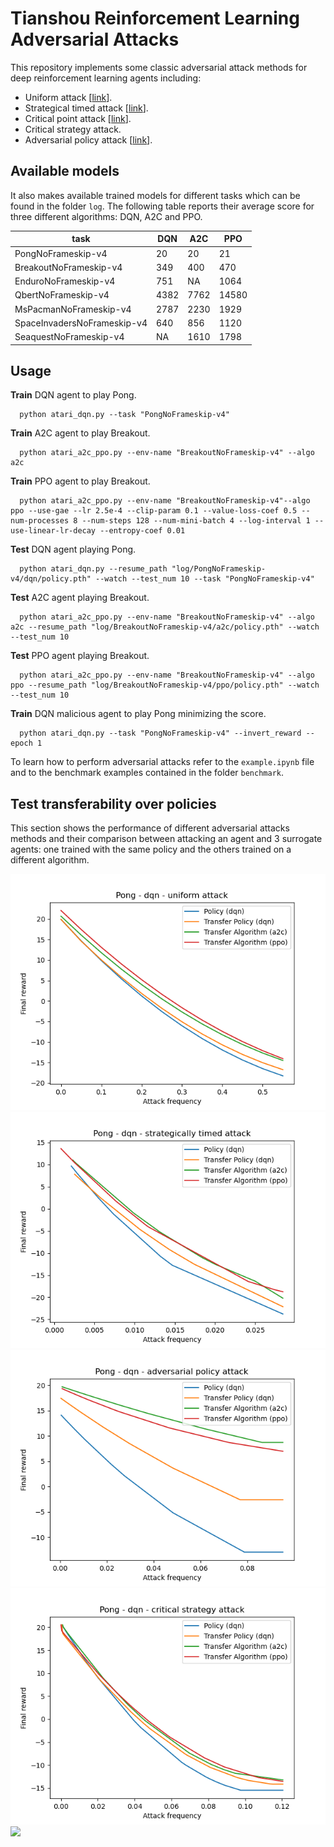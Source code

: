 # Tianshou Reinforcement Learning Adversarial Attacks
This repository implements some classic adversarial attack methods for deep reinforcement learning agents including:
- Uniform attack [[link](https://arxiv.org/abs/1702.02284)].
- Strategical timed attack [[link](https://www.ijcai.org/Proceedings/2017/0525.pdf)].
- Critical point attack [[link](https://arxiv.org/abs/2005.07099)].
- Critical strategy attack.
- Adversarial policy attack [[link](https://arxiv.org/abs/1905.10615)].

## Available models
It also makes available trained models for different tasks which can be found in the folder `log`. The following table reports their average score for three different algorithms: DQN, A2C and PPO.

| task                        | DQN   | A2C   | PPO   |
|-----------------------------|-------|-------|-------|
| PongNoFrameskip-v4          | 20    | 20    | 21    |
| BreakoutNoFrameskip-v4      | 349   | 400   | 470   |
| EnduroNoFrameskip-v4        | 751   | NA    | 1064  |
| QbertNoFrameskip-v4         | 4382  | 7762  | 14580 | 
| MsPacmanNoFrameskip-v4      | 2787  | 2230  | 1929  |
| SpaceInvadersNoFrameskip-v4 | 640   | 856   | 1120  |
| SeaquestNoFrameskip-v4      | NA    | 1610  | 1798  |

## Usage
**Train** DQN agent to play Pong.
```
  python atari_dqn.py --task "PongNoFrameskip-v4"
```
**Train** A2C agent to play Breakout.
```
  python atari_a2c_ppo.py --env-name "BreakoutNoFrameskip-v4" --algo a2c
```
**Train** PPO agent to play Breakout.
```
  python atari_a2c_ppo.py --env-name "BreakoutNoFrameskip-v4"--algo ppo --use-gae --lr 2.5e-4 --clip-param 0.1 --value-loss-coef 0.5 --num-processes 8 --num-steps 128 --num-mini-batch 4 --log-interval 1 --use-linear-lr-decay --entropy-coef 0.01
```
**Test** DQN agent playing Pong.
```
  python atari_dqn.py --resume_path "log/PongNoFrameskip-v4/dqn/policy.pth" --watch --test_num 10 --task "PongNoFrameskip-v4"
```
**Test** A2C agent playing Breakout.
```
  python atari_a2c_ppo.py --env-name "BreakoutNoFrameskip-v4" --algo a2c --resume_path "log/BreakoutNoFrameskip-v4/a2c/policy.pth" --watch --test_num 10
```
**Test** PPO agent playing Breakout.
```
  python atari_a2c_ppo.py --env-name "BreakoutNoFrameskip-v4" --algo ppo --resume_path "log/BreakoutNoFrameskip-v4/ppo/policy.pth" --watch --test_num 10
```
**Train** DQN malicious agent to play Pong minimizing the score.
```
  python atari_dqn.py --task "PongNoFrameskip-v4" --invert_reward --epoch 1
```
To learn how to perform adversarial attacks refer to the `example.ipynb` file and to the benchmark examples contained in the folder `benchmark`.

## Test transferability over policies
This section shows the performance of different adversarial attacks methods and their comparison between attacking an agent and 3 surrogate agents: one trained with the same policy and the others trained on a different algorithm.

![](results/dqn/dqn-pong-uniform.png)
![](results/dqn/dqn-pong-strategically_timed.png)
![](results/dqn/dqn-pong-adversarial_policy.png)
![](results/dqn/dqn-pong-critical_strategy.png)
![](results/dqn/dqn-pong-critical_attack.png)
